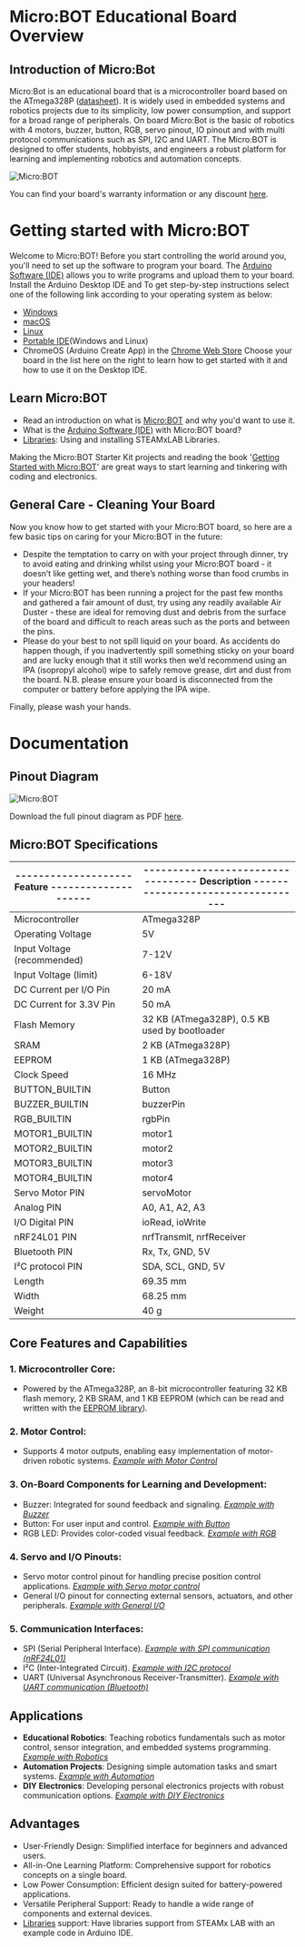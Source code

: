 # **Micro:BOT Educational Board Overview**

## Introduction of Micro:Bot
Micro:Bot is an educational board that is a microcontroller board based on the ATmega328P ([datasheet](https://github.com/thynavy/Micro-Bot)). It is widely used in embedded systems and robotics projects due to its simplicity, low power consumption, and support for a broad range of peripherals. On board Micro:Bot is the basic of robotics with 4 motors, buzzer, button, RGB, servo pinout, IO pinout and with multi protocol communications such as SPI, I2C and UART. The Micro:BOT is designed to offer students, hobbyists, and engineers a robust platform for learning and implementing robotics and automation concepts.

![Micro:BOT](https://github.com/thynavy/Micro-Bot/blob/main/Picture/Micro_BOT_1111.png)

You can find your board's warranty information or any discount [here](https://github.com/thynavy/Micro-Bot).

# **Getting started with Micro:BOT**
Welcome to Micro:BOT! Before you start controlling the world around you, you'll need to set up the software to program your board. The [Arduino Software (IDE)](https://www.arduino.cc/en/software) allows you to write programs and upload them to your board. Install the Arduino Desktop IDE and To get step-by-step instructions select one of the following link according to your operating system as below:
  - [Windows](https://docs.arduino.cc/software/ide-v2/tutorials/getting-started/ide-v2-downloading-and-installing/#windows)
  - [macOS](https://docs.arduino.cc/software/ide-v2/tutorials/getting-started/ide-v2-downloading-and-installing/#macos)
  - [Linux](https://docs.arduino.cc/software/ide-v2/tutorials/getting-started/ide-v2-downloading-and-installing/#linux)
  - [Portable IDE](https://docs.arduino.cc/software/ide-v1/tutorials/PortableIDE)(Windows and Linux)
  - ChromeOS (Arduino Create App) in the [Chrome Web Store](https://chromewebstore.google.com/detail/arduino-create/dcgicpihgkmccjigalccipmjlnjopdfe?pli=1)
Choose your board in the list here on the right to learn how to get started with it and how to use it on the Desktop IDE.

## Learn Micro:BOT
  - Read an introduction on what is [Micro:BOT](https://github.com/thynavy/Micro-Bot) and why you'd want to use it.
  - What is the [Arduino Software (IDE)](https://www.arduino.cc/en/software) with Micro:BOT board?
  - [Libraries](https://github.com/thynavy/Micro-Bot): Using and installing STEAMxLAB Libraries.

Making the Micro:BOT Starter Kit projects and reading the book '[Getting Started with Micro:BOT](https://github.com/thynavy/Micro-Bot)' are great ways to start learning and tinkering with coding and electronics.

## General Care - Cleaning Your Board
Now you know how to get started with your Micro:BOT board, so here are a few basic tips on caring for your Micro:BOT in the future:

  - Despite the temptation to carry on with your project through dinner, try to avoid eating and drinking whilst using your Micro:BOT board - it doesn’t like getting wet, and there’s nothing worse than food crumbs in your headers!
  - If your Micro:BOT has been running a project for the past few months and gathered a fair amount of dust, try using any readily available Air Duster - these are ideal for removing dust and debris from the surface of the board and difficult to reach areas such as the ports and between the pins.
  - Please do your best to not spill liquid on your board. As accidents do happen though, if you inadvertently spill something sticky on your board and are lucky enough that it still works then we’d recommend using an IPA (isopropyl alcohol) wipe to safely remove grease, dirt and dust from the board. N.B. please ensure your board is disconnected from the computer or battery before applying the IPA wipe.

Finally, please wash your hands.

# **Documentation**
## Pinout Diagram

![Micro:BOT](https://github.com/thynavy/Micro-Bot/blob/main/Picture/MicroBOT.drawio.png)

Download the full pinout diagram as PDF [here](https://github.com/thynavy/Micro-Bot).

## Micro:BOT Specifications

| **--------------------  Feature  --------------------**              | **---------------------------------- Description  ----------------------------------**                                      |
|----------------------------|----------------------------------------------------|
| Microcontroller            | ATmega328P                                         |
| Operating Voltage          | 5V                                                |
| Input Voltage (recommended) | 7-12V                                            |
| Input Voltage (limit)      | 6-18V                                             |
| DC Current per I/O Pin     | 20 mA                                             |
| DC Current for 3.3V Pin    | 50 mA                                             |
| Flash Memory               | 32 KB (ATmega328P), 0.5 KB used by bootloader     |
| SRAM                       | 2 KB (ATmega328P)                                 |
| EEPROM                     | 1 KB (ATmega328P)                                 |
| Clock Speed                | 16 MHz                                            |
| BUTTON_BUILTIN             | Button                                            |
| BUZZER_BUILTIN             | buzzerPin                                         |
| RGB_BUILTIN                | rgbPin                                            |
| MOTOR1_BUILTIN             | motor1                                            |
| MOTOR2_BUILTIN             | motor2                                            |
| MOTOR3_BUILTIN             | motor3                                            |
| MOTOR4_BUILTIN             | motor4                                            |
| Servo Motor PIN            | servoMotor                                        |
| Analog PIN                 | A0, A1, A2, A3                                    |
| I/O Digital PIN            | ioRead, ioWrite                                   |
| nRF24L01 PIN               | nrfTransmit, nrfReceiver                          |
| Bluetooth PIN              | Rx, Tx, GND, 5V                                   |
| I²C protocol PIN           | SDA, SCL, GND, 5V                                 |
| Length                     | 69.35 mm                                          |
| Width                      | 68.25 mm                                          |
| Weight                     | 40 g                                             |


## Core Features and Capabilities
### 1. Microcontroller Core:
  - Powered by the ATmega328P, an 8-bit microcontroller featuring 32 KB flash memory, 2 KB SRAM, and 1 KB EEPROM (which can be read and written with the [EEPROM library](https://docs.arduino.cc/learn/built-in-libraries/eeprom/)).
### 2. Motor Control:
  - Supports 4 motor outputs, enabling easy implementation of motor-driven robotic systems. [_Example with Motor Control_](https://github.com/thynavy/Micro-Bot)
### 3. On-Board Components for Learning and Development:
  - Buzzer: Integrated for sound feedback and signaling. [_Example with Buzzer_](https://github.com/thynavy/Micro-Bot)
  - Button: For user input and control. [_Example with Button_](https://github.com/thynavy/Micro-Bot)
  - RGB LED: Provides color-coded visual feedback. [_Example with RGB_](https://github.com/thynavy/Micro-Bot)
### 4. Servo and I/O Pinouts:
  - Servo motor control pinout for handling precise position control applications. [_Example with Servo motor control_](https://github.com/thynavy/Micro-Bot)
  - General I/O pinout for connecting external sensors, actuators, and other peripherals. [_Example with General I/O_](https://github.com/thynavy/Micro-Bot)
### 5. Communication Interfaces:
  - SPI (Serial Peripheral Interface). [_Example with SPI communication (nRF24L01)_](https://github.com/thynavy/Micro-Bot)
  - I²C (Inter-Integrated Circuit). [_Example with I2C protocol_](https://github.com/thynavy/Micro-Bot)
  - UART (Universal Asynchronous Receiver-Transmitter). [_Example with UART communication (Bluetooth)_](https://github.com/thynavy/Micro-Bot)

## Applications
  - **Educational Robotics**: Teaching robotics fundamentals such as motor control, sensor integration, and embedded systems programming. [_Example with Robotics_](https://github.com/thynavy/Micro-Bot)
  - **Automation Projects**: Designing simple automation tasks and smart systems. [_Example with Automation_](https://github.com/thynavy/Micro-Bot)
  - **DIY Electronics**: Developing personal electronics projects with robust communication options. [_Example with DIY Electronics_](https://github.com/thynavy/Micro-Bot)

## Advantages
  - User-Friendly Design: Simplified interface for beginners and advanced users.
  - All-in-One Learning Platform: Comprehensive support for robotics concepts on a single board.
  - Low Power Consumption: Efficient design suited for battery-powered applications.
  - Versatile Peripheral Support: Ready to handle a wide range of components and external devices.
  - [Libraries](https://github.com/thynavy/Micro-Bot) support: Have libraries support from STEAMx LAB with an example code in Arduino IDE.
